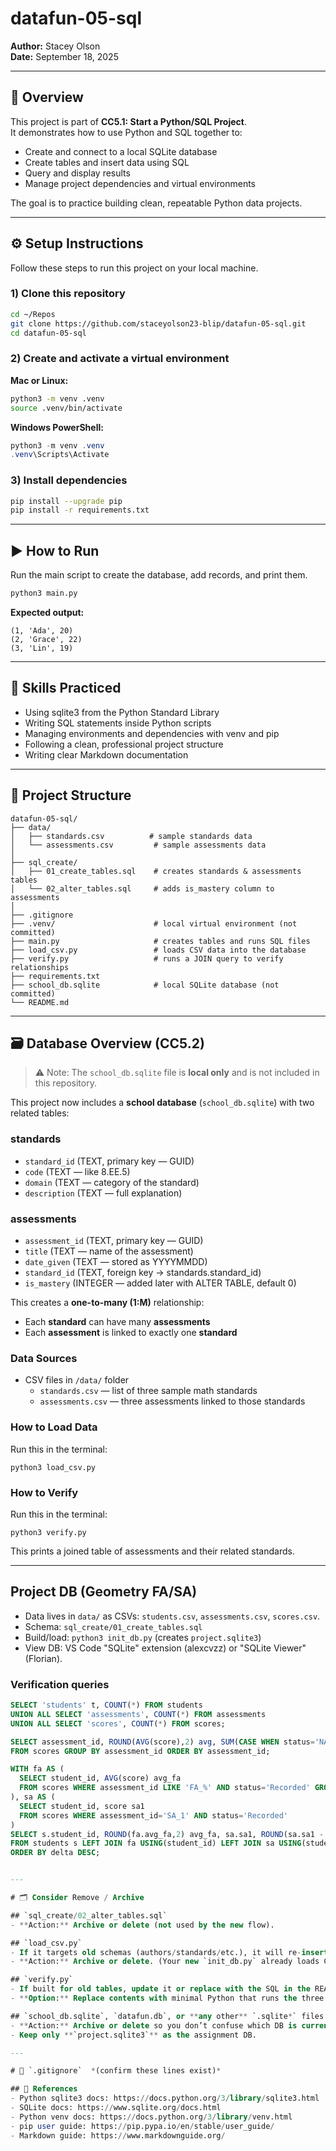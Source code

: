 # datafun-05-sql
**Author:** Stacey Olson  
**Date:** September 18, 2025

---

## 📌 Overview
This project is part of **CC5.1: Start a Python/SQL Project**.  
It demonstrates how to use Python and SQL together to:

- Create and connect to a local SQLite database  
- Create tables and insert data using SQL  
- Query and display results  
- Manage project dependencies and virtual environments  

The goal is to practice building clean, repeatable Python data projects.

---

## ⚙️ Setup Instructions
Follow these steps to run this project on your local machine.

### 1) Clone this repository
```bash
cd ~/Repos
git clone https://github.com/staceyolson23-blip/datafun-05-sql.git
cd datafun-05-sql
```

### 2) Create and activate a virtual environment
**Mac or Linux:**
```bash
python3 -m venv .venv
source .venv/bin/activate
```

**Windows PowerShell:**
```powershell
python3 -m venv .venv
.venv\Scripts\Activate
```

### 3) Install dependencies
```bash
pip install --upgrade pip
pip install -r requirements.txt
```

---

## ▶️ How to Run
Run the main script to create the database, add records, and print them.
```bash
python3 main.py
```

**Expected output:**
```
(1, 'Ada', 20)
(2, 'Grace', 22)
(3, 'Lin', 19)
```

---

## 🧠 Skills Practiced
- Using sqlite3 from the Python Standard Library  
- Writing SQL statements inside Python scripts  
- Managing environments and dependencies with venv and pip  
- Following a clean, professional project structure  
- Writing clear Markdown documentation  

---

## 📂 Project Structure
```
datafun-05-sql/
├── data/
│   ├── standards.csv          # sample standards data
│   └── assessments.csv         # sample assessments data
│
├── sql_create/
│   ├── 01_create_tables.sql    # creates standards & assessments tables
│   └── 02_alter_tables.sql     # adds is_mastery column to assessments
│
├── .gitignore
├── .venv/                      # local virtual environment (not committed)
├── main.py                     # creates tables and runs SQL files
├── load_csv.py                 # loads CSV data into the database
├── verify.py                   # runs a JOIN query to verify relationships
├── requirements.txt
├── school_db.sqlite            # local SQLite database (not committed)
└── README.md
```
---

## 🗃️ Database Overview (CC5.2)

> ⚠️ Note: The `school_db.sqlite` file is **local only** and is not included in this repository.

This project now includes a **school database** (`school_db.sqlite`) with two related tables:

### standards
- `standard_id` (TEXT, primary key — GUID)
- `code` (TEXT — like 8.EE.5)
- `domain` (TEXT — category of the standard)
- `description` (TEXT — full explanation)

### assessments
- `assessment_id` (TEXT, primary key — GUID)
- `title` (TEXT — name of the assessment)
- `date_given` (TEXT — stored as YYYYMMDD)
- `standard_id` (TEXT, foreign key → standards.standard_id)
- `is_mastery` (INTEGER — added later with ALTER TABLE, default 0)

This creates a **one-to-many (1:M)** relationship:  
- Each **standard** can have many **assessments**  
- Each **assessment** is linked to exactly one **standard**

### Data Sources
- CSV files in `/data/` folder  
  - `standards.csv` — list of three sample math standards  
  - `assessments.csv` — three assessments linked to those standards

### How to Load Data
Run this in the terminal:

    python3 load_csv.py

### How to Verify
Run this in the terminal:

    python3 verify.py

This prints a joined table of assessments and their related standards.

---

## Project DB (Geometry FA/SA)

- Data lives in `data/` as CSVs: `students.csv`, `assessments.csv`, `scores.csv`.
- Schema: `sql_create/01_create_tables.sql`
- Build/load: `python3 init_db.py` (creates `project.sqlite3`)
- View DB: VS Code "SQLite" extension (alexcvzz) or "SQLite Viewer" (Florian).

### Verification queries
```sql
SELECT 'students' t, COUNT(*) FROM students
UNION ALL SELECT 'assessments', COUNT(*) FROM assessments
UNION ALL SELECT 'scores', COUNT(*) FROM scores;

SELECT assessment_id, ROUND(AVG(score),2) avg, SUM(CASE WHEN status='NA' OR score IS NULL THEN 1 ELSE 0 END) na
FROM scores GROUP BY assessment_id ORDER BY assessment_id;

WITH fa AS (
  SELECT student_id, AVG(score) avg_fa
  FROM scores WHERE assessment_id LIKE 'FA_%' AND status='Recorded' GROUP BY student_id
), sa AS (
  SELECT student_id, score sa1
  FROM scores WHERE assessment_id='SA_1' AND status='Recorded'
)
SELECT s.student_id, ROUND(fa.avg_fa,2) avg_fa, sa.sa1, ROUND(sa.sa1 - fa.avg_fa,2) delta
FROM students s LEFT JOIN fa USING(student_id) LEFT JOIN sa USING(student_id)
ORDER BY delta DESC;


---

# 🗂 Consider Remove / Archive

## `sql_create/02_alter_tables.sql`
- **Action:** Archive or delete (not used by the new flow).

## `load_csv.py`
- If it targets old schemas (authors/standards/etc.), it will re-insert wrong data.
- **Action:** Archive or delete. (Your new `init_db.py` already loads CSVs.)

## `verify.py`
- If built for old tables, update it or replace with the SQL in the README.
- **Option:** Replace contents with minimal Python that runs the three verification queries and prints results (optional).

## `school_db.sqlite`, `datafun.db`, or **any other** `.sqlite*` files
- **Action:** Archive or delete so you don’t confuse which DB is current.
- Keep only **`project.sqlite3`** as the assignment DB.

---

# 🧹 `.gitignore`  *(confirm these lines exist)*

## 🔗 References
- Python sqlite3 docs: https://docs.python.org/3/library/sqlite3.html  
- SQLite docs: https://www.sqlite.org/docs.html  
- Python venv docs: https://docs.python.org/3/library/venv.html  
- pip user guide: https://pip.pypa.io/en/stable/user_guide/  
- Markdown guide: https://www.markdownguide.org/